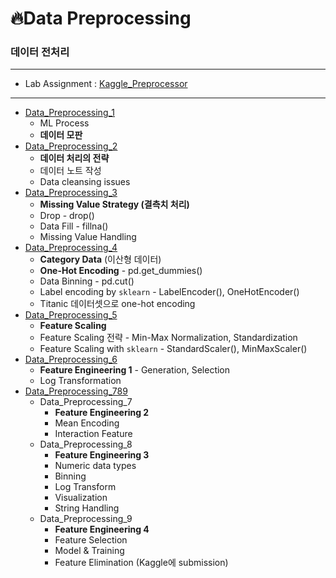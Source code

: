 # :fire:Data Preprocessing
### 데이터 전처리
---
- Lab Assignment : [Kaggle_Preprocessor](https://github.com/yongchoooon/TIL/tree/main/ML/Data_Preprocessing/Kaggle_Preprocessor_lab_assignment)
---
- [Data_Preprocessing_1](https://github.com/yongchoooon/TIL/blob/main/ML/Data_Preprocessing/Data_Preprocessing_1.ipynb)
    - ML Process
    - **데이터 모판**
- [Data_Preprocessing_2](https://github.com/yongchoooon/TIL/blob/main/ML/Data_Preprocessing/Data_Preprocessing_2.ipynb)
    - **데이터 처리의 전략**
    - 데이터 노트 작성
    - Data cleansing issues
- [Data_Preprocessing_3](https://github.com/yongchoooon/TIL/blob/main/ML/Data_Preprocessing/Data_Preprocessing_3.ipynb)
    - **Missing Value Strategy (결측치 처리)**
    - Drop - drop()
    - Data Fill - fillna()
    - Missing Value Handling
- [Data_Preprocessing_4](https://github.com/yongchoooon/TIL/blob/main/ML/Data_Preprocessing/Data_Preprocessing_4.ipynb)
    - **Category Data** (이산형 데이터)
    - **One-Hot Encoding** - pd.get_dummies()
    - Data Binning - pd.cut()
    - Label encoding by `sklearn` - LabelEncoder(), OneHotEncoder()
    - Titanic 데이터셋으로 one-hot encoding
- [Data_Preprocessing_5](https://github.com/yongchoooon/TIL/blob/main/ML/Data_Preprocessing/Data_Preprocessing_5.ipynb)
    - **Feature Scaling**
    - Feature Scaling 전략 - Min-Max Normalization, Standardization
    - Feature Scaling with `sklearn` - StandardScaler(), MinMaxScaler()
- [Data_Preprocessing_6](https://github.com/yongchoooon/TIL/blob/main/ML/Data_Preprocessing/Data_Preprocessing_6.ipynb)
    - **Feature Engineering 1** - Generation, Selection
    - Log Transformation
- [Data_Preprocessing_789](https://github.com/yongchoooon/TIL/blob/main/ML/Data_Preprocessing/Data_Preprocessing_789.ipynb)
    - Data_Preprocessing_7
        - **Feature Engineering 2**
        - Mean Encoding
        - Interaction Feature
    - Data_Preprocessing_8
        - **Feature Engineering 3**
        - Numeric data types
        - Binning
        - Log Transform
        - Visualization
        - String Handling
    - Data_Preprocessing_9
        - **Feature Engineering 4**
        - Feature Selection
        - Model & Training
        - Feature Elimination (Kaggle에 submission)